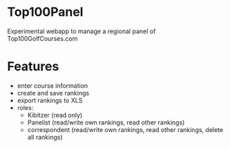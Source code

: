 Top100Panel
===========

Experimental webapp to manage a regional panel of Top100GolfCourses.com

Features
========
- enter course information
- create and save rankings
- export rankings to XLS
- roles:
  - Kibitzer (read only)
  - Panelist (read/write own rankings, read other rankings)
  - correspondent (read/write own rankings, read other rankings, delete all rankings)

